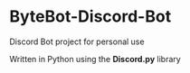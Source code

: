 # ByteBot-Discord-Bot

<p> Discord Bot project for personal use </p>
Written in Python using the <b>Discord.py</b> library
